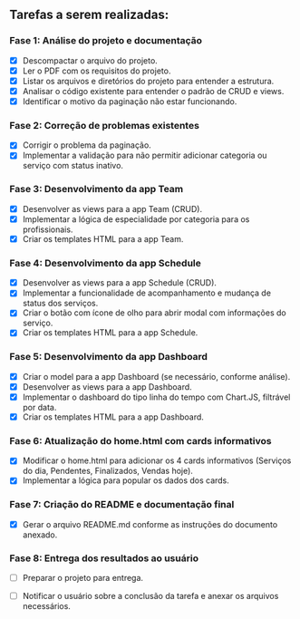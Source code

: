 ## Tarefas a serem realizadas:

### Fase 1: Análise do projeto e documentação
- [x] Descompactar o arquivo do projeto.
- [x] Ler o PDF com os requisitos do projeto.
- [x] Listar os arquivos e diretórios do projeto para entender a estrutura.
- [x] Analisar o código existente para entender o padrão de CRUD e views.
- [x] Identificar o motivo da paginação não estar funcionando.

### Fase 2: Correção de problemas existentes
- [x] Corrigir o problema da paginação.
- [x] Implementar a validação para não permitir adicionar categoria ou serviço com status inativo.

### Fase 3: Desenvolvimento da app Team
- [x] Desenvolver as views para a app Team (CRUD).
- [x] Implementar a lógica de especialidade por categoria para os profissionais.
- [x] Criar os templates HTML para a app Team.

### Fase 4: Desenvolvimento da app Schedule
- [x] Desenvolver as views para a app Schedule (CRUD).
- [x] Implementar a funcionalidade de acompanhamento e mudança de status dos serviços.
- [x] Criar o botão com ícone de olho para abrir modal com informações do serviço.
- [x] Criar os templates HTML para a app Schedule.

### Fase 5: Desenvolvimento da app Dashboard
- [x] Criar o model para a app Dashboard (se necessário, conforme análise).
- [x] Desenvolver as views para a app Dashboard.
- [x] Implementar o dashboard do tipo linha do tempo com Chart.JS, filtrável por data.
- [x] Criar os templates HTML para a app Dashboard.

### Fase 6: Atualização do home.html com cards informativos
- [x] Modificar o home.html para adicionar os 4 cards informativos (Serviços do dia, Pendentes, Finalizados, Vendas hoje).
- [x] Implementar a lógica para popular os dados dos cards.

### Fase 7: Criação do README e documentação final
- [x] Gerar o arquivo README.md conforme as instruções do documento anexado.

### Fase 8: Entrega dos resultados ao usuário
- [ ] Preparar o projeto para entrega.
- [ ] Notificar o usuário sobre a conclusão da tarefa e anexar os arquivos necessários.

